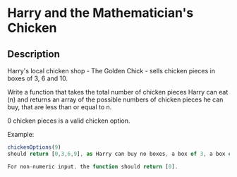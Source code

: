 # Harry and the Mathematician's Chicken

## Description

Harry's local chicken shop - The Golden Chick - sells chicken pieces in boxes of 3, 6 and 10.

Write a function that takes the total number of chicken pieces Harry can eat (n) and returns an array of the possible numbers of chicken pieces he can buy, that are less than or equal to n.

0 chicken pieces is a valid chicken option.

Example:

```js
chickenOptions(9)
should return [0,3,6,9], as Harry can buy no boxes, a box of 3, a box of 6, or a box of 3 and a box of 6 (9 in total).

For non-numeric input, the function should return [0].
```
